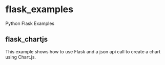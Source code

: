 # flask_examples
Python Flask Examples

## flask_chartjs
This example shows how to use Flask and a json api call to create a chart using Chart.js.
